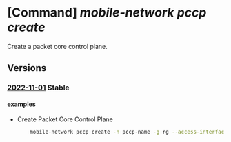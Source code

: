 # [Command] _mobile-network pccp create_

Create a packet core control plane.

## Versions

### [2022-11-01](/Resources/mgmt-plane/L3N1YnNjcmlwdGlvbnMve30vcmVzb3VyY2Vncm91cHMve30vcHJvdmlkZXJzL21pY3Jvc29mdC5tb2JpbGVuZXR3b3JrL3BhY2tldGNvcmVjb250cm9scGxhbmVzL3t9/2022-11-01.xml) **Stable**

<!-- mgmt-plane /subscriptions/{}/resourcegroups/{}/providers/microsoft.mobilenetwork/packetcorecontrolplanes/{} 2022-11-01 -->

#### examples

- Create Packet Core Control Plane
    ```bash
        mobile-network pccp create -n pccp-name -g rg --access-interface "{name:N2,ipv4Address:10.28.128.2,ipv4Subnet:10.28.128.0/24,ipv4Gateway:10.28.128.1}" --local-diagnostics "{authentication-type:AAD}" --platform "{type:AKS-HCI}" --sites "[{id:site-id}]" --sku G0
    ```
